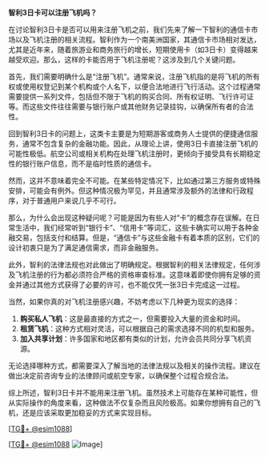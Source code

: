 **智利3日卡可以注册飞机吗？**

在讨论智利3日卡是否可以用来注册飞机之前，我们先来了解一下智利的通信卡市场以及飞机注册的相关流程。智利作为一个南美洲国家，其通信卡市场相对发达，尤其是近年来，随着旅游业和商务旅行的增长，短期使用卡（如3日卡）变得越来越受欢迎。那么，这样的卡能否用于飞机注册呢？这涉及到几个关键问题。

首先，我们需要明确什么是“注册飞机”。通常来说，注册飞机指的是将飞机的所有权或使用权登记到某个机构或个人名下，以便合法地进行飞行活动。这个过程通常需要提供一系列文件，包括但不限于飞机的购买合同、所有权证明、飞行许可证等。而这些文件往往需要与银行账户或其他财务记录挂钩，以确保所有者的合法性。

回到智利3日卡的问题上，这类卡主要是为短期游客或商务人士提供的便捷通信服务，通常不包含复杂的金融功能。因此，从理论上讲，使用3日卡直接注册飞机的可能性极低。航空公司或相关机构在处理飞机注册时，更倾向于接受具有长期稳定性的银行账户信息，而不是临时性质的通信卡。

然而，这并不意味着完全不可能。在某些特定情况下，比如通过第三方服务或特殊安排，可能会有例外。但这种情况极为罕见，并且通常涉及额外的法律和行政程序，对于普通用户来说几乎不可行。

那么，为什么会出现这种疑问呢？可能是因为有些人对“卡”的概念存在误解。在日常生活中，我们经常听到“银行卡”、“信用卡”等词汇，这些卡确实可以用于各种金融交易，包括支付和结算。但是，“通信卡”与这些金融卡有着本质的区别，它们的设计初衷只是为了满足通信需求，而非金融服务。

此外，智利的法律法规也对此做出了明确规定。根据智利的相关法律规定，任何涉及飞机注册的行为都必须符合严格的资格审查标准。这意味着即使你拥有足够的资金并通过其他方式获得了必要的许可，也不能仅凭一张3日卡完成这一过程。

当然，如果你真的对飞机注册感兴趣，不妨考虑以下几种更为现实的选择：

1. **购买私人飞机**：这是最直接的方式之一，但需要投入大量的资金和时间。
2. **租赁飞机**：这种方式相对灵活，可以根据自己的需求选择不同的机型和服务。
3. **加入共享计划**：许多国家和地区都有类似的计划，允许会员共同分享飞机资源。

无论选择哪种方式，都需要深入了解当地的法律法规以及相关的操作流程。建议在做出决定前咨询专业的法律顾问或航空专家，以确保整个过程合规合法。

综上所述，智利3日卡并不能用来注册飞机。虽然技术上可能存在某种可能性，但从实际操作的角度来看，这种做法不仅复杂而且风险极高。如果你想拥有自己的飞机，还是应该采取更加稳妥的方式来实现目标。

[[TG💪+ @esim1088](https://t.me/s/esim1088)]

[[TG💪+ @esim1088](https://t.me/s/esim1088) ![Image](https://i.postimg.cc/4NQfJmqS/Snipaste-2025-05-13-00-14-12.png)]